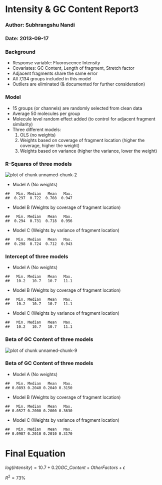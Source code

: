Intensity & GC Content Report3
========================================================
### Author: Subhrangshu Nandi
### Date: 2013-09-17

### Background

- Response variable: Fluoroscence Intensity
- Covariates: GC Content, Length of fragment, Stretch factor
- Adjacent fragments share the same error
- All 7,134 groups included in this model
- Outliers are eliminated (& documented for further consideration)

### Model

- 15 groups (or channels) are randomly selected from clean data
- Average 50 molecules per group
- Molecule level random effect added (to control for adjacent fragment similarity)
- Three different models:
  1. OLS (no weights)
  2. Weights based on coverage of fragment location (higher the coverage, higher the weight)
  3. Weights based on variance (higher the variance, lower the weight)

### R-Squares of three models




<img src="figure/unnamed-chunk-2.png" title="plot of chunk unnamed-chunk-2" alt="plot of chunk unnamed-chunk-2" style="display: block; margin: auto;" />


- Model A (No weights)

```
##   Min. Median   Mean   Max. 
##  0.297  0.722  0.708  0.947
```

- Model B (Weights by coverage of fragment location)

```
##   Min. Median   Mean   Max. 
##  0.294  0.731  0.718  0.956
```

- Model C (Weights by variance of fragment location)

```
##   Min. Median   Mean   Max. 
##  0.298  0.724  0.712  0.943
```


### Intercept of three models
- Model A (No weights)

```
##   Min. Median   Mean   Max. 
##   10.2   10.7   10.7   11.1
```

- Model B (Weights by coverage of fragment location)

```
##   Min. Median   Mean   Max. 
##   10.2   10.7   10.7   11.1
```

- Model C (Weights by variance of fragment location)

```
##   Min. Median   Mean   Max. 
##   10.2   10.7   10.7   11.1
```


### Beta of GC Content of three models
<img src="figure/unnamed-chunk-9.png" title="plot of chunk unnamed-chunk-9" alt="plot of chunk unnamed-chunk-9" style="display: block; margin: auto;" />


### Beta of GC Content of three models
- Model A (No weights)

```
##   Min. Median   Mean   Max. 
## 0.0893 0.2040 0.2040 0.3150
```

- Model B (Weights by coverage of fragment location)

```
##   Min. Median   Mean   Max. 
## 0.0527 0.2000 0.2000 0.3630
```

- Model C (Weights by variance of fragment location)

```
##   Min. Median   Mean   Max. 
## 0.0987 0.2010 0.2010 0.3170
```


Final Equation
========================================================

$log(Intensity) = 10.7 + 0.20 GC\_Content + Other Factors + \epsilon$

$R^2 = 73\%$
